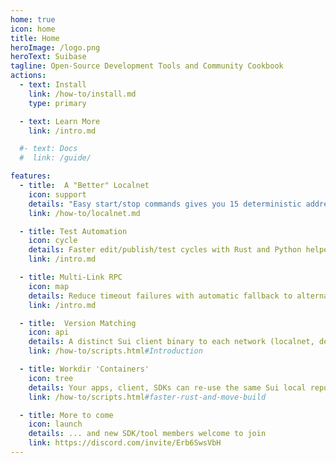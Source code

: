 ```yaml
---
home: true
icon: home
title: Home
heroImage: /logo.png
heroText: Suibase
tagline: Open-Source Development Tools and Community Cookbook
actions:
  - text: Install
    link: /how-to/install.md
    type: primary

  - text: Learn More
    link: /intro.md

  #- text: Docs
  #  link: /guide/

features:
  - title:  A "Better" Localnet
    icon: support
    details: "Easy start/stop commands gives you 15 deterministic addresses of various key types with an abundance of Mist."
    link: /how-to/localnet.md

  - title: Test Automation
    icon: cycle
    details: Faster edit/publish/test cycles with Rust and Python helpers
    link: /intro.md

  - title: Multi-Link RPC
    icon: map
    details: Reduce timeout failures with automatic fallback to alternative RPC servers.
    link: /intro.md

  - title:  Version Matching
    icon: api
    details: A distinct Sui client binary to each network (localnet, devnet, testnet).
    link: /how-to/scripts.html#Introduction

  - title: Workdir 'Containers'
    icon: tree
    details: Your apps, client, SDKs can re-use the same Sui local repo for faster build and single source consistency.
    link: /how-to/scripts.html#faster-rust-and-move-build

  - title: More to come
    icon: launch
    details: ... and new SDK/tool members welcome to join
    link: https://discord.com/invite/Erb6SwsVbH
---
```


